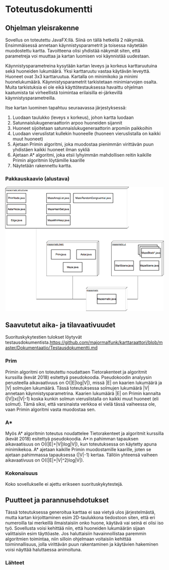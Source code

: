 # Toteutusdokumentti

## Ohjelman yleisrakenne

Sovellus on toteutettu JavaFX:llä. Siinä on tällä hetkellä 2 näkymää. Ensimmäisessä annetaan käynnistysparametrit ja toisessa näytetään muodostettu kartta. Tavoitteena olisi yhdistää näkymät siten, että parametreja voi muuttaa ja kartan luomisen voi käynnistää uudestaan.


Käynnistysparametreina kysytään kartan leveys ja korkeus karttaruutuina sekä huoneiden lukumäärä. Yksi karttaruutu vastaa käytävän leveyttä. Huoneet ovat 3x3 karttaruutua. Kartalla on minimikoko ja minimi huonelukumäärä. Käynnistysparametrit tarkistetaan minimiarvojen osalta. Muita tarkistuksia ei ole eikä käyttötestauksessa havaittu ohjelman kaatumista tai virheellistä toimintaa erilaisilla ei-järkevillä käynnistysparametreilla.


Itse kartan luominen tapahtuu seuraavassa järjestyksessä:

1) Luodaan taulukko (leveys x korkeus), johon kartta luodaan
2) Satunnaislukugeneraattorin arpoo huoneiden sijannit
3) Huoneet sijoitetaan satunnaislukugeneraattorin arpomiin paikkoihin
4) Luodaan vieruslistat kullekin huoneelle (huoneen vieruslistalla on kaikki muut huoneet)
5) Ajetaan Primin algoritmi, joka muodostaa pienimmän virittävän puun yhdistäen kaikki huoneet ilman sykliä
6) Ajetaan A* algoritmi, joka etsii lyhyimmän mahdollisen reitin kaikille Primin algoritmin löytämille kaarille
7) Näytetään rakennettu kartta.

### Pakkauskaavio (alustava)

![alt text](https://github.com/majormalfunk/karttaraattori/blob/master/Dokumentaatio/Pakkauskaavio.png "Pakkauskaavio")

## Saavutetut aika- ja tilavaativuudet

Suorituskykytestien tulokset löytyvät testausdokumentista.https://github.com/majormalfunk/karttaraattori/blob/master/Dokumentaatio/Testausdokumentti.md

### Prim

Primin algoritmi on toteutettu noudattaen Tietorakenteet ja algoritmit kurssilla (kevät 2018) esitettyä pseudokoodia. Pseudokoodin analyysin perusteella aikavaativuus on O(|E|log|V|), missä |E| on kaarien lukumäärä ja |V| solmujen lukumäärä. Tässä toteutuksessa solmujen lukumäärä |V| annetaan käynnistysparametrina. Kaarien lukumäärä |E| on Primin kannalta (|V|)x(|V|-1) koska kunkin solmun vieruslistalla on kaikki muut huoneet (eli solmut). Tämä siksi, että varsinaista verkkoa ei vielä tässä vaiheessa ole, vaan Primin algoritmi vasta muodostaa sen.

### A*

Myös A* algoritmin toteutus noudattelee Tietorakenteet ja algoritmit kurssilla (kevät 2018) esitettyä pseudokoodia. A*:n pahimman tapauksen aikavaatisuus on O((|E|+|V|)log|V|), kun toteutuksessa on käytetty apuna minimikekoa. A* ajetaan kaikille Primin muodostamille kaarille, joten se ajetaan pahimmassa tapauksessa (|V|-1) kertaa. Tällöin yhteensä vaiheen aikavaativuus on O((|E|+|V|^2)log|V|).

### Kokonaisuus

Koko sovellukselle ei ajettu erikseen suorituskykytestejä.

## Puutteet ja parannusehdotukset

Tässä toteutuksessa generoitua karttaa ei saa vietyä ulos järjestelmästä, mutta kartan kirjoittaminen esim 2D-taulukkona tiedostoon siten, että eri numeroilla tai merkeillä ilmaistaisiin onko huone, käytävä vai seinä ei olisi iso työ.
Sovellusta voisi kehittää niin, että huoneiden lukumäärän sijaan valittaisiin esim täyttöaste.
Jos haluttaisiin havainnollistaa paremmin algoritmien toimintaa, niin silloin ohjelmaan voitaisiin kehittää toiminnallisuus, jolla virittävän puun rakentaminen ja käytävien hakeminen voisi näyttää haluttaessa animoituna.

### Lähteet

